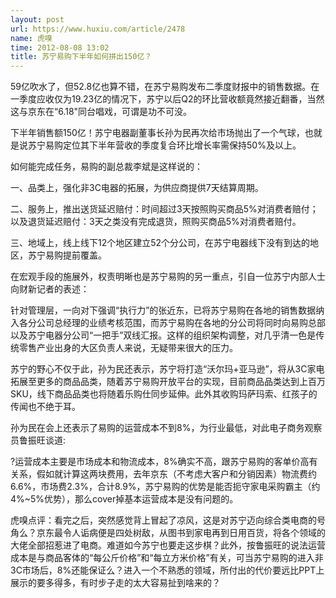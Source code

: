 ```yaml
---
layout: post
url: https://www.huxiu.com/article/2478
name: 虎嗅
time: 2012-08-08 13:02
title: 苏宁易购下半年如何拼出150亿？
---
```

59亿吹水了，但52.8亿也算不错，在苏宁易购发布二季度财报中的销售数据。在一季度应收仅为19.23亿的情况下，苏宁以后Q2的环比营收额竟然接近翻番，当然这与京东在“6.18"同台唱戏，可谓是功不可没。

下半年销售额150亿！苏宁电器副董事长孙为民再次给市场抛出了一个气球，也就是说苏宁易购定位其下半年营收的季度复合环比增长率需保持50%及以上。

如何能完成任务，易购的副总裁李斌是这样说的：

一、品类上，强化非3C电器的拓展，为供应商提供7天结算周期。

二、服务上，推出送货延迟赔付：时间超过3天按照购买商品5%对消费者赔付；以及退货延迟赔付：3天之类没有完成退货，照购买商品5%对消费者赔付。

三、地域上，线上线下12个地区建立52个分公司，在苏宁电器线下没有到达的地区，苏宁易购提前覆盖。

在宏观手段的施展外，权责明晰也是苏宁易购的另一重点，引自一位苏宁内部人士向财新记者的表述：

针对管理层，一向对下强调“执行力”的张近东，已将苏宁易购在各地的销售数据纳入各分公司总经理的业绩考核范围，而苏宁易购在各地的分公司将同时向易购总部以及苏宁电器分公司“一把手”双线汇报。这样的组织架构调整，对几乎清一色是传统零售产业出身的大区负责人来说，无疑带来很大的压力。

苏宁的野心不仅于此，孙为民还表示，苏宁将打造“沃尔玛+亚马逊”，将从3C家电拓展至更多的商品品类，随着苏宁易购开放平台的实现，目前商品品类达到上百万SKU，线下商品品类也将随着乐购仕同步延伸。此外其收购玛萨玛索、红孩子的传闻也不绝于耳。

孙为民在会上还表示了易购的运营成本不到8%，为行业最低，对此电子商务观察员鲁振旺谈道:

?运营成本主要是市场成本和物流成本，8%确实不高，跟苏宁易购的客单价高有关系，假如就计算这两块费用，去年京东（不考虑大客户和分销因素）物流费约6.6%，市场费2.3%，合计8.9%，苏宁易购的优势是能否扼守家电采购霸主（约4%~5%优势），那么cover掉基本运营成本是没有问题的。

虎嗅点评：看完之后，突然感觉背上冒起了凉风，这是对苏宁迈向综合类电商的号角么？京东最令人诟病便是四处树敌，从图书到家电再到日用百货，将各个领域的大佬全部招惹进了电商。难道如今苏宁也要走这步棋？此外，按鲁振旺的说法运营成本是与商品客体的“每公斤价格”和“每立方米价格”有关，可当苏宁易购的进入非3C市场后，8%还能保证么？进入一个不熟悉的领域，所付出的代价要远比PPT上展示的要多得多，有时步子走的太大容易扯到啥来的？

